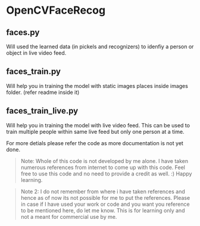 # OpenCVFaceRecog

## faces.py
Will used the learned data (in pickels and recognizers) to idenfiy a person or object in live video feed.

## faces_train.py
Will help you in training the model with static images places inside images folder. (refer readme inside it)

## faces_train_live.py
Will help you in training the model with live video feed. This can be used to train multiple people within same live feed but only one person at a time.

For more detials please refer the code as more documentation is not yet done.

> Note: Whole of this code is not developed by me alone. I have taken numerous references from internet to come up with this code. Feel free to use this code and no need to provide a credit as well. :) Happy learning.

> Note 2: I do not remember from where i have taken references and hence as of now its not possible for me to put the references. Please in case if I have used your work or code and you want you reference to be mentioned here, do let me know. This is for learning only and not a meant for commercial use by me.
